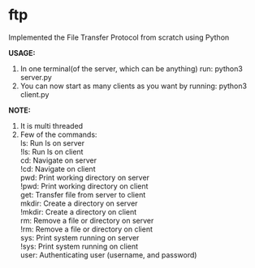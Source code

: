 # ftp
Implemented the File Transfer Protocol from scratch using Python

<strong>USAGE: </strong>
1. In one terminal(of the server, which can be anything) run: python3 server.py
2. You can now start as many clients as you want by running: python3 client.py

<strong>NOTE:</strong>
1. It is multi threaded
2. Few of the commands: <br>
ls: Run ls on server <br>
!ls: Run ls on client<br>
cd: Navigate on server<br>
!cd: Navigate on client<br>
pwd: Print working directory on server<br>
!pwd: Print working directory on client<br>
get: Transfer file from server to client<br>
mkdir: Create a directory on server<br>
!mkdir: Create a directory on client<br>
rm: Remove a file or directory on server<br>
!rm: Remove a file or directory on client<br>
sys: Print system running on server<br>
!sys: Print system running on client<br>
user: Authenticating user (username, and password)<br>
